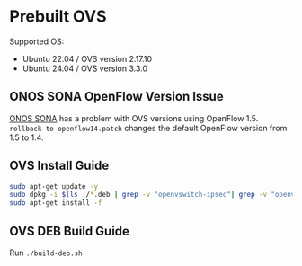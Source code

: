 # Prebuilt OVS

Supported OS:
- Ubuntu 22.04 / OVS version 2.17.10
- Ubuntu 24.04 / OVS version 3.3.0

## ONOS SONA OpenFlow Version Issue

[ONOS SONA](https://groups.google.com/a/onosproject.org/g/onos-discuss/c/BaV1xrUvkxY) has a problem with OVS versions using OpenFlow 1.5.
`rollback-to-openflow14.patch` changes the default OpenFlow version from 1.5 to 1.4.

## OVS Install Guide

``` bash
sudo apt-get update -y
sudo dpkg -i $(ls ./*.deb | grep -v "openvswitch-ipsec"| grep -v "openvswitch-datapath")
sudo apt-get install -f
```

## OVS DEB Build Guide

Run `./build-deb.sh`

